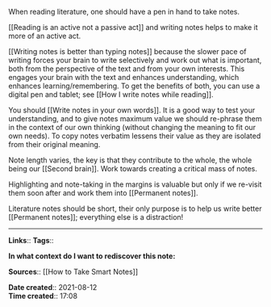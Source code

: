 When reading literature, one should have a pen in hand to take notes. 

[[Reading is an active not a passive act]] and writing notes helps to make it more of an active act.

[[Writing notes is better than typing notes]] because the slower pace of writing forces your brain to write selectively and work out what is important, both from the perspective of the text and from your own interests. This engages your brain with the text and enhances understanding, which enhances learning/remembering. 
To get the benefits of both, you can use a digital pen and tablet; see [[How I write notes while reading]].

You should [[Write notes in your own words]]. It is a good way to test your understanding, and to give notes maximum value we should re-phrase them in the context of our own thinking (without changing the meaning to fit our own needs). To copy notes verbatim lessens their value as they are isolated from their original meaning.

Note length varies, the key is that they contribute to the whole, the whole being our [[Second brain]]. Work towards creating a critical mass of notes. 

Highlighting and note-taking in the margins is valuable but only if we re-visit them soon after and work them into [[Permanent notes]].

Literature notes should be short, their only purpose is to help us write better [[Permanent notes]]; everything else is a distraction! 

---
**Links**:: 
**Tags**:: 

**In what context do I want to rediscover this note:**

**Sources**::
[[How to Take Smart Notes]]

**Date created**:: 2021-08-12  
**Time created**:: 17:08